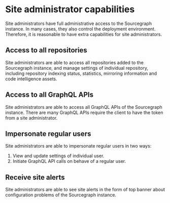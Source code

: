 # Site administrator capabilities

Site administrators have full administrative access to the Sourcegraph instance. In many cases, they also control the deployment environment. Therefore, it is reasonable to have extra capabilities for site administrators.

## Access to all repositories

Site administrators are able to access all repositories added to the Sourcegraph instance, and manage settings of individual repository, including repository indexing status, statistics, mirroring information and code intelligence assets.

## Access to all GraphQL APIs

Site administrators are able to access all GraphQL APIs of the Sourcegraph instance. There are many GraphQL APIs require the client to have the token from a site administrator.

## Impersonate regular users

Site administrators are able to impersonate regular users in two ways:
1. View and update settings of individual user.
2. Initiate GraphQL API calls on behave of a regular user.

## Receive site alerts

Site administrators are able to see site alerts in the form of top banner about configuration problems of the Sourcegraph instance.
